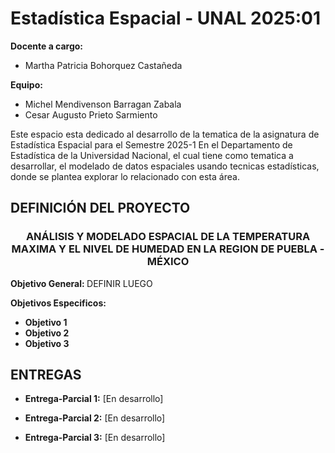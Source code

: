 # Estadística Espacial - UNAL 2025:01

**Docente a cargo:**
- Martha Patricia Bohorquez Castañeda

**Equipo:**
- Michel Mendivenson Barragan Zabala
- Cesar Augusto Prieto Sarmiento


Este espacio esta dedicado al desarrollo de la tematica de la asignatura de Estadística Espacial para el Semestre 2025-1 En el Departamento de Estadística de la Universidad Nacional, el cual tiene como tematica a desarrollar, el modelado de datos espaciales usando tecnicas estadísticas, donde se plantea explorar lo relacionado con esta área. 

## DEFINICIÓN DEL PROYECTO

<h3 align="center">ANÁLISIS Y MODELADO ESPACIAL DE LA TEMPERATURA MAXIMA Y EL NIVEL DE HUMEDAD EN LA REGION DE PUEBLA - MÉXICO</h3>

<p><strong>Objetivo General: </strong> DEFINIR LUEGO </p>

<p><strong>Objetivos Especificos: </strong></p>
<ul>
    <li><strong>Objetivo 1</strong> </li>
    <li><strong>Objetivo 2</strong> </li>
    <li><strong>Objetivo 3</strong> </li>
</ul>



## ENTREGAS

- **Entrega-Parcial 1:** [En desarrollo]

- **Entrega-Parcial 2:** [En desarrollo]

- **Entrega-Parcial 3:** [En desarrollo]

